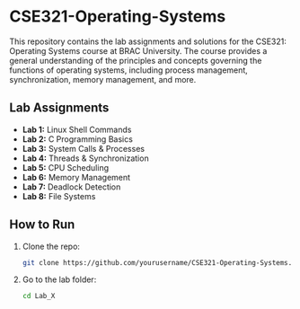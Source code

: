 # CSE321-Operating-Systems

This repository contains the lab assignments and solutions for the CSE321: Operating Systems course at BRAC University. The course provides a general understanding of the principles and concepts governing the functions of operating systems, including process management, synchronization, memory management, and more.

## Lab Assignments
- **Lab 1:** Linux Shell Commands  
- **Lab 2:** C Programming Basics  
- **Lab 3:** System Calls & Processes  
- **Lab 4:** Threads & Synchronization  
- **Lab 5:** CPU Scheduling  
- **Lab 6:** Memory Management  
- **Lab 7:** Deadlock Detection  
- **Lab 8:** File Systems

## How to Run
1. Clone the repo:
   ```bash
   git clone https://github.com/yourusername/CSE321-Operating-Systems.git
   ```
2. Go to the lab folder:
   ```bash
   cd Lab_X
   ```
   
